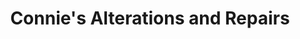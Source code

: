 ---
title: "Connie's Alterations and Repairs"
url: /brighton/connies-alterations-and-repairs/
shop: tailor
---